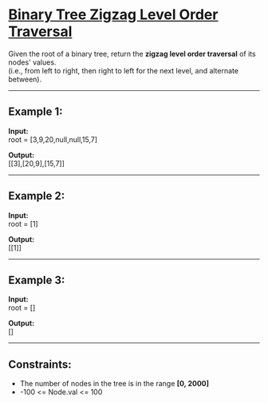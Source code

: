 # [Binary Tree Zigzag Level Order Traversal](https://leetcode.com/problems/binary-tree-zigzag-level-order-traversal/description/)

Given the root of a binary tree, return the **zigzag level order traversal** of its nodes' values.  
(i.e., from left to right, then right to left for the next level, and alternate between).

---

## Example 1:

**Input:**  
root = [3,9,20,null,null,15,7]  

**Output:**  
[[3],[20,9],[15,7]]  

---

## Example 2:

**Input:**  
root = [1]  

**Output:**  
[[1]]  

---

## Example 3:

**Input:**  
root = []  

**Output:**  
[]  

---

## Constraints:

- The number of nodes in the tree is in the range **[0, 2000]**  
- -100 <= Node.val <= 100
